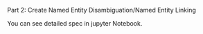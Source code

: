 Part 2: Create Named Entity Disambiguation/Named Entity Linking

You can see detailed spec in jupyter Notebook.
